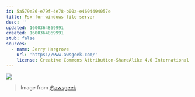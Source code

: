 ```yaml
---
id: 5a579e26-e79f-4e78-b00a-e4604494057e
title: Fsx-for-windows-file-server
desc: ''
updated: 1600364869991
created: 1600364869991
stub: false
sources:
  - name: Jerry Hargrove
    url: 'https://www.awsgeek.com/'
    license: Creative Commons Attribution-ShareAlike 4.0 International License
---
```

![](/assets/images/Amazon-FSx-for-Windows-File-Server_en.jpg)
> Image from [@awsgeek](https://www.awsgeek.com/Amazon-FSx-for-Windows-File-Server/)
